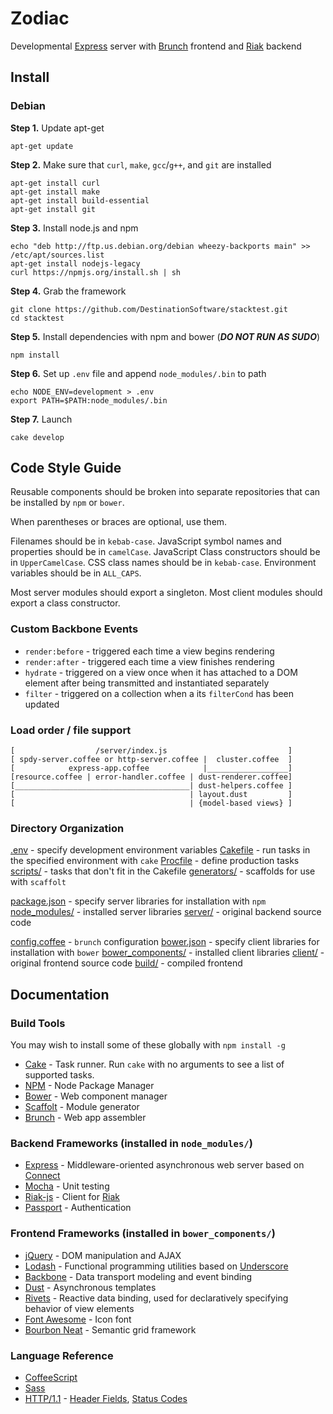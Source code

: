 # Zodiac

Developmental [Express](http://expressjs.com/) server with [Brunch](http://brunch.io) frontend and [Riak](http://basho.com/riak/) backend

## Install

### Debian

**Step 1.** Update apt-get

    apt-get update

**Step 2.** Make sure that `curl`, `make`, `gcc`/`g++`, and `git` are installed

    apt-get install curl
    apt-get install make
    apt-get install build-essential
    apt-get install git

**Step 3.** Install node.js and npm

    echo "deb http://ftp.us.debian.org/debian wheezy-backports main" >> /etc/apt/sources.list
    apt-get install nodejs-legacy
    curl https://npmjs.org/install.sh | sh

**Step 4.** Grab the framework

    git clone https://github.com/DestinationSoftware/stacktest.git
    cd stacktest

**Step 5.** Install dependencies with npm and bower (***DO NOT RUN AS SUDO***)

    npm install

**Step 6.** Set up `.env` file and append `node_modules/.bin` to path

    echo NODE_ENV=development > .env
    export PATH=$PATH:node_modules/.bin

**Step 7.** Launch

    cake develop

## Code Style Guide

Reusable components should be broken into separate repositories that can be installed by `npm` or `bower`.

When parentheses or braces are optional, use them.

Filenames should be in `kebab-case`. JavaScript symbol names and properties should be in `camelCase`. JavaScript Class constructors should be in `UpperCamelCase`. CSS class names should be in `kebab-case`. Environment variables should be in `ALL_CAPS`.

Most server modules should export a singleton. Most client modules should export a class constructor.

### Custom Backbone Events

- `render:before` - triggered each time a view begins rendering
- `render:after` - triggered each time a view finishes rendering
- `hydrate` - triggered on a view once when it has attached to a DOM element after being transmitted and instantiated separately
- `filter` - triggered on a collection when a its `filterCond` has been updated

### Load order / file support
```
[                  /server/index.js                           ]
[ spdy-server.coffee or http-server.coffee |  cluster.coffee  ]
[            express-app.coffee            |__________________]
[resource.coffee | error-handler.coffee | dust-renderer.coffee]
[_______________________________________| dust-helpers.coffee ]
[                                       | layout.dust         ]
[                                       | {model-based views} ]
```
### Directory Organization

[.env](.env) - specify development environment variables
[Cakefile](Cakefile) - run tasks in the specified environment with `cake`
[Procfile](Procfile) - define production tasks
[scripts/](scripts/) - tasks that don't fit in the Cakefile
[generators/](generators/) - scaffolds for use with `scaffolt`

[package.json](package.json) - specify server libraries for installation with `npm`
[node_modules/](node_modules/) - installed server libraries
[server/](server/index.html) - original backend source code

[config.coffee](config.coffee) - `brunch` configuration
[bower.json](bower.json) - specify client libraries for installation with `bower`
[bower_components/](bower_components/) - installed client libraries
[client/](client/) - original frontend source code
[build/](build/) - compiled frontend

## Documentation

### Build Tools

You may wish to install some of these globally with `npm install -g`

- [Cake](http://coffeescript.org/documentation/docs/cake.html) - Task runner. Run `cake` with no arguments to see a list of supported tasks.
- [NPM](https://npmjs.org/doc/cli/npm.html) - Node Package Manager
- [Bower](http://twitter.github.com/bower/) - Web component manager
- [Scaffolt](https://github.com/paulmillr/scaffolt) - Module generator
- [Brunch](http://brunch.io/) - Web app assembler

### Backend Frameworks (installed in `node_modules/`)

- [Express](http://expressjs.com/) - Middleware-oriented asynchronous web server
based on [Connect](http://www.senchalabs.org/connect/)
- [Mocha](http://visionmedia.github.com/mocha/) - Unit testing
- [Riak-js](http://riakjs.com/) - Client for [Riak](http://docs.basho.com/riak/latest/dev/references/http/)
- [Passport](http://passportjs.org/) - Authentication

### Frontend Frameworks (installed in `bower_components/`)

- [jQuery](http://api.jquery.com/) - DOM manipulation and AJAX
- [Lodash](http://lodash.com/docs) - Functional programming utilities based on [Underscore](http://underscorejs.org/)
- [Backbone](http://backbonejs.org/) - Data transport modeling and event binding
- [Dust](http://akdubya.github.io/dustjs/) - Asynchronous templates
- [Rivets](http://rivetsjs.com/) - Reactive data binding, used for declaratively specifying behavior of view elements
- [Font Awesome](http://fortawesome.github.com/Font-Awesome/) - Icon font
- [Bourbon Neat](http://neat.bourbon.io/) - Semantic grid framework

### Language Reference

- [CoffeeScript](http://coffeescript.org/)
- [Sass](http://sass-lang.com/docs/yardoc/file.SASS_REFERENCE.html)
- [HTTP/1.1](http://www.w3.org/Protocols/rfc2616/rfc2616.html) - [Header Fields](http://www.w3.org/Protocols/rfc2616/rfc2616-sec14.html), [Status Codes](http://www.w3.org/Protocols/rfc2616/rfc2616-sec10.html)
